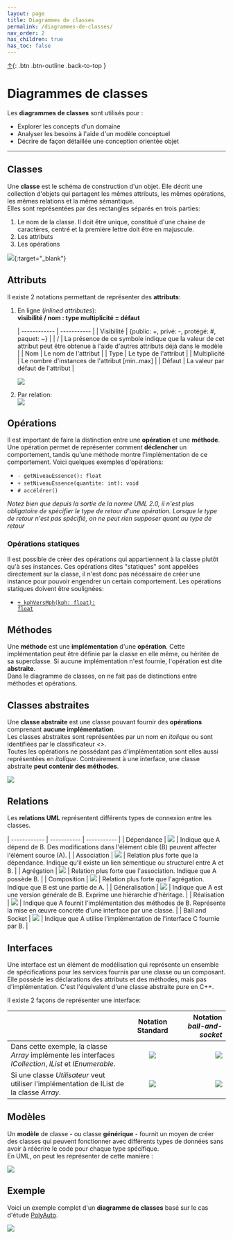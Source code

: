 ```yaml
---
layout: page
title: Diagrammes de classes
permalink: /diagrammes-de-classes/
nav_order: 2
has_children: true
has_toc: false
---
```


[↑](./#top){: .btn .btn-outline .back-to-top }

# Diagrammes de classes

Les **diagrammes de classes** sont utilisés pour :

- Explorer les concepts d'un domaine
- Analyser les besoins à l'aide d'un modèle conceptuel
- Décrire de façon détaillée une conception orientée objet

---

## Classes

Une **classe** est le schéma de construction d'un objet. Elle décrit une collection d'objets qui
partagent les mêmes attributs, les mêmes opérations, les mêmes relations et la même sémantique.  
Elles sont représentées par des rectangles séparés en trois parties:

1. Le nom de la classe. Il doit être unique, constitué d'une chaine de caractères, centré et la première lettre doit être en majuscule.
2. Les attributs
3. Les opérations

[![](/out/plant_uml/classexample/classexample.svg)](https://github.com/justinlachap/justinlachap.github.io/blob/main/plant_uml/classexample.plantuml){:target="\_blank"}

## Attributs

Il existe 2 notations permettant de représenter des **attributs**:

1. En ligne (_inlined attributes_):  
   **visibilité / nom : type multiplicité = défaut**

   | ------------ | ----------- |
   | Visibilité | {public: +, privé: -, protégé: #, paquet: ~} |
   | / | La présence de ce symbole indique que la valeur de cet attribut peut être obtenue à l'aide d'autres attributs déjà dans le modèle |
   | Nom | Le nom de l'attribut |
   | Type | Le type de l'attribut |
   | Multiplicité | Le nombre d'instances de l'attribut [min..max] |
   | Défaut | La valeur par défaut de l'attribut |

   ![](/out/plant_uml/attributesInlineExample/attributesInlineExample.svg)

2. Par relation:  
   ![](/out/plant_uml/attributeRelationExample/attributeRelationExample.svg)

## Opérations

Il est important de faire la distinction entre une **opération** et une **méthode**. Une opération permet de représenter comment **déclencher** un comportement, tandis qu'une méthode montre l'implémentation de ce comportement. Voici quelques exemples d'opérations:

- `- getNiveauEssence(): float`
- `+ setNiveauEssence(quantite: int): void`
- `# accélérer()`

_Notez bien que depuis la sortie de la norme UML 2.0, il n'est plus obligatoire de spécifier le type de retour d'une opération. Lorsque le type de retour n'est pas spécifié, on ne peut rien supposer quant au type de retour_

### Opérations statiques

Il est possible de créer des opérations qui appartiennent à la classe plutôt qu'à ses instances. Ces opérations dites "statiques" sont appelées directement sur la classe, il n'est donc pas nécéssaire de créer une instance pour pouvoir engendrer un certain comportement. Les opérations statiques doivent être soulignées:

- <code style="text-decoration: underline;">+ kphVersMph(kph: float): float</code>

## Méthodes

Une **méthode** est une **implémentation** d'une **opération**. Cette implémentation peut être définie par la classe en elle même, ou héritée de sa superclasse. Si aucune implémentation n'est fournie, l'opération est dite **abstraite**.  
Dans le diagramme de classes, on ne fait pas de distinctions entre méthodes et opérations.

## Classes abstraites

Une **classe abstraite** est une classe pouvant fournir des **opérations** comprenant **aucune implémentation**.  
Les classes abstraites sont représentées par un nom en _italique_ ou sont identifiées par le classificateur _<<abstract>>_.  
Toutes les opérations ne possédant pas d'implémentation sont elles aussi représentées en _italique_. Contrairement à une interface, une classe abstraite **peut contenir des méthodes**.

![](/out/plant_uml/abstractClassExample/abstractClassExample.svg)

## Relations

Les **relations UML** représentent différents types de connexion entre les classes.

| ------------ | ----------- | ----------- |
| Dépendance | ![](/out/plant_uml/dependencyRelationshipExample/dependencyRelationshipExample.svg) | Indique que A dépend de B. Des modifications dans l'élément cible (B) peuvent affecter l'élément source (A). |
| Association | ![](/out/plant_uml/associationRelationshipExample/associationRelationshipExample.svg) | Relation plus forte que la dépendance. Indique qu'il existe un lien sémentique ou structurel entre A et B. |
| Agrégation | ![](/out/plant_uml/aggregationRelationshipExample/aggregationRelationshipExample.svg) | Relation plus forte que l'association. Indique que A possède B. |
| Composition | ![](/out/plant_uml/compositionRelationshipExample/compositionRelationshipExample.svg) | Relation plus forte que l'agrégation. Indique que B est une partie de A. |
| Généralisation | ![](/out/plant_uml/generalizationRelationshipExample/generalizationRelationshipExample.svg) | Indique que A est une version générale de B. Exprime une hiérarchie d'héritage. |
| Réalisation | ![](/out/plant_uml/realizationRelationshipExample/realizationRelationshipExample.svg) | Indique que A fournit l'implémentation des méthodes de B. Représente la mise en œuvre concrète d'une interface par une classe. |
| Ball and Socket | ![](/out/plant_uml/BallAndSocketRelationExample/BallAndSocketRelationExample.svg) | Indique que A utilise l'implémentation de l'interface C fournie par B. |

## Interfaces

Une interface est un élément de modélisation qui représente un ensemble de spécifications pour les services fournis par une classe ou un composant. Elle possède les déclarations des attributs et des méthodes, mais pas d'implémentation. C'est l'équivalent d'une classe abstraite pure en C++.

Il existe 2 façons de représenter une interface:

|                                                                                                          |                                      Notation Standard                                      |                                                                            Notation _ball-and-socket_ |
| :------------------------------------------------------------------------------------------------------- | :-----------------------------------------------------------------------------------------: | ----------------------------------------------------------------------------------------------------: |
| Dans cette exemple, la classe _Array_ implémente les interfaces _ICollection_, _IList_ et _IEnumerable_. |  ![](/out/plant_uml/interfaceStandardNotationExample/interfaceStandardNotationExample.svg)  |   ![](/out/plant_uml/interfaceBallAndSocketNotationExample/interfaceBallAndSocketNotationExample.svg) |
| Si une classe _Utilisateur_ veut utiliser l'implémentation de IList de la classe _Array_.                | ![](/out/plant_uml/interfaceStandardNotationExample2/interfaceStandardNotationExample2.svg) | ![](/out/plant_uml/interfaceBallAndSocketNotationExample2/interfaceBallAndSocketNotationExample2.svg) |

## Modèles

Un **modèle** de classe - ou classe **générique** - fournit un moyen de créer des classes qui peuvent fonctionner avec différents types de données sans avoir à réécrire le code pour chaque type spécifique.  
En UML, on peut les représenter de cette manière :

![](/out/plant_uml/templateExample/templateExample.svg)

## Exemple

Voici un exemple complet d'un **diagramme de classes** basé sur le cas d'étude [PolyAuto](../polyauto/).

![](/out/plant_uml/exempleDiagClasse/exempleDiagClasse.svg)
